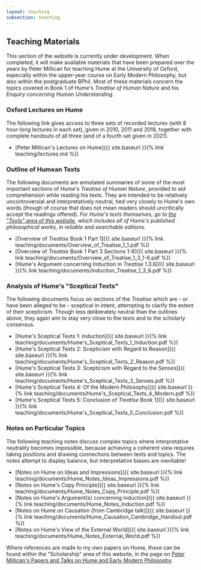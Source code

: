 ```yaml
---
layout: teaching
subsection: teaching
---
```

## Teaching Materials

This section of the website is currently under development. When completed, it will make available materials that have been prepared over the years by Peter Millican for teaching Hume at the University of Oxford, especially within the upper-year course on Early Modern Philosophy, but also within the postgraduate BPhil. Most of these materials concern the topics covered in Book 1 of Hume's *Treatise of Human Nature* and his *Enquiry concerning Human Understanding*.

### Oxford Lectures on Hume

The following link gives access to three sets of recorded lectures (with 8 hour-long lectures in each set), given in 2010, 2011 and 2018, together with complete handouts of all three (and of a fourth set given in 2021).

- [Peter Millican's Lectures on Hume]({{ site.baseurl }}{% link teaching/lectures.md %})

### Outline of Humean Texts

The following documents are annotated summaries of some of the most important sections of Hume's *Treatise of Human Nature*, provided to aid comprehension while reading his texts. They are intended to be relatively uncontroversial and interpretatively neutral, tied very closely to Hume's own words (though of course that does not mean readers should uncritically accept the readings offered). *For Hume's texts themselves, go to [the "Texts" area of this website](https://davidhume.org/), which includes all of Hume's published philosophical works, in reliable and searchable editions.*

- [Overview of *Treatise* Book 1 Part 1]({{ site.baseurl }}{% link teaching/documents/Overview_of_Treatise_1_1.pdf %})
- [Overview of *Treatise* Book 1 Part 3 Sections 1-8]({{ site.baseurl }}{% link teaching/documents/Overview_of_Treatise_1_3_1-8.pdf %})
- [Hume's Argument concerning Induction in *Treatise* 1.3.6]({{ site.baseurl }}{% link teaching/documents/Induction_Treatise_1_3_6.pdf %})

### Analysis of Hume's "Sceptical Texts"

The following documents focus on sections of the *Treatise* which are - or have been alleged to be - sceptical in intent, attempting to clarify the extent of their scepticism. Though less deliberately neutral than the outlines above, they again aim to stay very close to the texts and to the scholarly consensus.

- [Hume's Sceptical Texts 1: Induction]({{ site.baseurl }}{% link teaching/documents/Hume's_Sceptical_Texts_1_Induction.pdf %})
- [Hume's Sceptical Texts 2: Scepticism with Regard to Reason]({{ site.baseurl }}{% link teaching/documents/Hume's_Sceptical_Texts_2_Reason.pdf %})
- [Hume's Sceptical Texts 3: Scepticism with Regard to the Senses]({{ site.baseurl }}{% link teaching/documents/Hume's_Sceptical_Texts_3_Senses.pdf %})
- [Hume's Sceptical Texts 4: Of the Modern Philosophy]({{ site.baseurl }}{% link teaching/documents/Hume's_Sceptical_Texts_4_Modern.pdf %})
- [Hume's Sceptical Texts 5: Conclusion of *Treatise* Book 1]({{ site.baseurl }}{% link teaching/documents/Hume's_Sceptical_Texts_5_Conclusion.pdf %})

### Notes on Particular Topics

The following teaching notes discuss complex topics where interpretative neutrality becomes impossible, because achieving a coherent view requires taking positions and drawing connections between texts and topics. The notes attempt to display balance, but interpretative biases are inevitable!

- [Notes on Hume on Ideas and Impressions]({{ site.baseurl }}{% link teaching/documents/Hume_Notes_Ideas_Impressions.pdf %})
- [Notes on Hume's Copy Principle]({{ site.baseurl }}{% link teaching/documents/Hume_Notes_Copy_Principle.pdf %})
- [Notes on Hume's Argument(s) concerning Induction]({{ site.baseurl }}{% link teaching/documents/Hume_Notes_Induction.pdf %})
- [Notes on Hume on Causation (from Cambridge talk)]({{ site.baseurl }}{% link teaching/documents/Hume_Causation_Cambridge_Handout.pdf %})
- [Notes on Hume's View of the External World]({{ site.baseurl }}{% link teaching/documents/Hume_Notes_External_World.pdf %})

Where references are made to my own papers on Hume, these can be found within the "Scholarship" area of this website, in the page on [Peter Millican's Papers and Talks on Hume and Early Modern Philosophy](https://davidhume.org/scholarship/millican).
